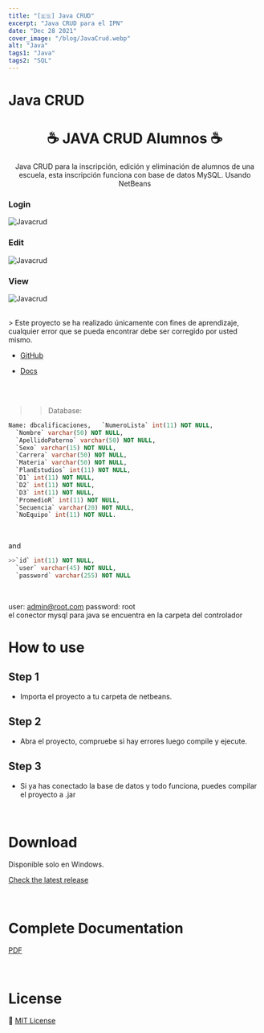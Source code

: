 ```yaml
---
title: "[🇪🇸] Java CRUD"
excerpt: "Java CRUD para el IPN"
date: "Dec 28 2021"
cover_image: "/blog/JavaCrud.webp"
alt: "Java"
tags1: "Java"
tags2: "SQL"
---
```


# Java CRUD

<h1 align="center">☕ JAVA CRUD Alumnos ☕</h1>
<p align="center">
  Java CRUD para la inscripción, edición y eliminación de alumnos de una escuela, esta inscripción funciona con base de datos MySQL. Usando NetBeans

### Login
  ![Javacrud](https://raw.githubusercontent.com/Rawierdt/java-crud-alumnos/main/src/resources/img/login.png)

### Edit
  ![Javacrud](https://raw.githubusercontent.com/Rawierdt/java-crud-alumnos/main/src/resources/img/edit.png)

### View
  ![Javacrud](https://raw.githubusercontent.com/Rawierdt/java-crud-alumnos/main/src/resources/img/view.png)
</p>
<br>
> Este proyecto se ha realizado únicamente con fines de aprendizaje, cualquier error que se pueda encontrar debe ser corregido por usted mismo.
<br>

* [GitHub](https://github.com/Rawierdt/java-crud-alumnos)
  
* [Docs](https://github.com/Rawierdt/java-crud-alumnos/blob/main/DocCalificaciones.pdf)

<br>
<br>

>>Database:
```sql
Name: dbcalificaciones,   `NumeroLista` int(11) NOT NULL,
  `Nombre` varchar(50) NOT NULL,
  `ApellidoPaterno` varchar(50) NOT NULL,
  `Sexo` varchar(15) NOT NULL,
  `Carrera` varchar(50) NOT NULL,
  `Materia` varchar(50) NOT NULL,
  `PlanEstudios` int(11) NOT NULL,
  `D1` int(11) NOT NULL,
  `D2` int(11) NOT NULL,
  `D3` int(11) NOT NULL,
  `PromedioR` int(11) NOT NULL,
  `Secuencia` varchar(20) NOT NULL,
  `NoEquipo` int(11) NOT NULL.
```

&nbsp;

  and
```sql
>>`id` int(11) NOT NULL,
  `user` varchar(45) NOT NULL,
  `password` varchar(255) NOT NULL  
```

&nbsp;

user: admin@root.com password: root
<br>
el conector mysql para java se encuentra en la carpeta del controlador
<br>


# How to use

## Step 1

* Importa el proyecto a tu carpeta de netbeans.

## Step 2

* Abra el proyecto, compruebe si hay errores luego compile y ejecute.

## Step 3

* Si ya has conectado la base de datos y todo funciona, puedes compilar el proyecto a .jar

<br>

# Download
Disponible solo en Windows.

[Check the latest release](https://github.com/Rawierdt/java-crud-alumnos)

<br>

# Complete Documentation

[PDF](./DocCalificaciones.pdf)

<br>

# License

💜 [MIT License](/LICENSE)